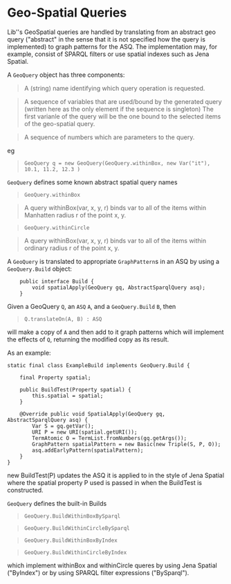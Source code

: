 # Geo-Spatial Queries

Lib''s GeoSpatial queries are handled by translating from an
abstract geo query ("abstract" in the sense that it is not
specified how the query is implemented) to graph patterns
for the ASQ. The implementation may, for example, consist of
SPARQL filters or use spatial indexes such as Jena Spatial.

A `GeoQuery` object has three components:

> A (string) name identifying which query operation is requested.

> A sequence of variables that are used/bound by the generated query
> (written here as the only element if the sequence is singleton)
> The first varianle of the query will be the one bound to the
> selected items of the geo-spatial query.

> A sequence of numbers which are parameters to the query.

eg

> `GeoQuery q = new GeoQuery(GeoQuery.withinBox, new Var("it"), 10.1, 11.2, 12.3 )`

`GeoQuery` defines some known abstract spatial query names

> `GeoQuery.withinBox`

> A query withinBox(var, x, y, r) binds var to all of the
> items within Manhatten radius r of the point x, y.

> `GeoQuery.withinCircle`

> A query withinBox(var, x, y, r) binds var to all of the
> items within ordinary radius r of the point x, y.

A `GeoQuery` is translated to appropriate `GraphPattern`s in
an ASQ by using a `GeoQuery.Build` object:

		public interface Build {
			void spatialApply(GeoQuery gq, AbstractSparqlQuery asq);
		}

Given a GeoQuery `Q`, an `ASQ` `A`, and a `GeoQuery.Build` `B`, then 

> `Q.translateOn(A, B) : ASQ`

will make a copy of `A` and then add to it graph patterns
which will implement the effects of `Q`, returning the
modified copy as its result. 

As an example:

	static final class ExampleBuild implements GeoQuery.Build {

		final Property spatial;

		public BuildTest(Property spatial) {
			this.spatial = spatial;
		}

		@Override public void SpatialApply(GeoQuery gq,	AbstractSparqlQuery asq) {
			Var S = gq.getVar();
			URI P = new URI(spatial.getURI());
			TermAtomic O = TermList.fromNumbers(gq.getArgs());
			GraphPattern spatialPattern = new Basic(new Triple(S, P, O));
			asq.addEarlyPattern(spatialPattern);
		}
	}

new BuildTest(P) updates the ASQ it is applied to in the style of
Jena Spatial where the spatial property P used is passed in when
the BuildTest is constructed.

`GeoQuery` defines the built-in Builds

> `GeoQuery.BuildWithinBoxBySparql`

> `GeoQuery.BuildWithinCircleBySparql`

> `GeoQuery.BuildWithinBoxByIndex`

> `GeoQuery.BuildWithinCircleByIndex`

which implement withinBox and withinCircle queres by
using Jena Spatial ("ByIndex") or by using SPARQL
filter expressions ("BySparql").

